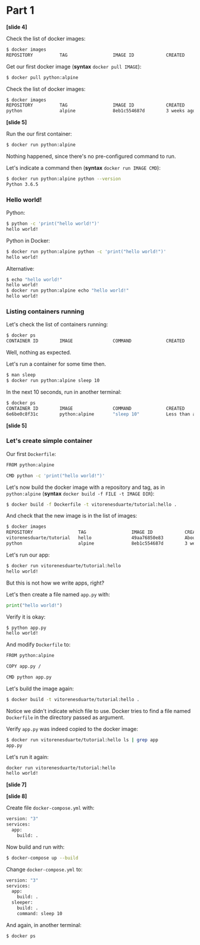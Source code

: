 # Part 1

__[slide 4]__

Check the list of docker images:
```bash
$ docker images
REPOSITORY          TAG                 IMAGE ID            CREATED             SIZE
```

Get our first docker image (__syntax__ `docker pull IMAGE`):
```bash
$ docker pull python:alpine
```

Check the list of docker images:
```bash
$ docker images
REPOSITORY          TAG                 IMAGE ID            CREATED             SIZE
python              alpine              8eb1c554687d        3 weeks ago         90.4MB
```

__[slide 5]__

Run the our first container:
```bash
$ docker run python:alpine
```

Nothing happened, since there's no pre-configured command to run.

Let's indicate a command then (__syntax__ `docker run IMAGE CMD`):
```bash
$ docker run python:alpine python --version
Python 3.6.5
```

### Hello world!

Python:
```bash
$ python -c 'print("hello world!")'
hello world!
```

Python in Docker:
```bash
$ docker run python:alpine python -c 'print("hello world!")'
hello world!
```

Alternative:
```bash
$ echo "hello world!"
hello world!
$ docker run python:alpine echo "hello world!"
hello world!
```

### Listing containers running

Let's check the list of containers running:
```bash
$ docker ps
CONTAINER ID        IMAGE               COMMAND             CREATED             STATUS              PORTS               NAMES
```

Well, nothing as expected.

Let's run a container for some time then.

```bash
$ man sleep
$ docker run python:alpine sleep 10
```

In the next 10 seconds, run in another terminal:
```bash
$ docker ps
CONTAINER ID        IMAGE               COMMAND             CREATED                  STATUS              PORTS               NAMES
6e6be0c8f31c        python:alpine       "sleep 10"          Less than a second ago   Up 1 second                             eloquent_lichterman
```

__[slide 5]__

### Let's create simple container

Our first `Dockerfile`:

```bash
FROM python:alpine

CMD python -c 'print("hello world!")'
```

Let's now build the docker image with a repository and tag,
as in `python:alpine`
(__syntax__ `docker build -f FILE -t IMAGE DIR`):
```bash
$ docker build -f Dockerfile -t vitorenesduarte/tutorial:hello .
```

And check that the new image is in the list of images:
```bash
$ docker images
REPOSITORY                 TAG                 IMAGE ID            CREATED              SIZE
vitorenesduarte/tutorial   hello               49aa76850e83        About a minute ago   90.4MB
python                     alpine              8eb1c554687d        3 weeks ago          90.4MB
```

Let's run our app:
```bash
$ docker run vitorenesduarte/tutorial:hello
hello world!
```

But this is not how we write apps, right?

Let's then create a file named `app.py` with:
```python
print("hello world!")
```

Verify it is okay:
```bash
$ python app.py
hello world!
```

And modify `Dockerfile` to:

```bash
FROM python:alpine

COPY app.py /

CMD python app.py
```

Let's build the image again:
```bash
$ docker build -t vitorenesduarte/tutorial:hello .
```

Notice we didn't indicate which file to use.
Docker tries to find a file named `Dockerfile` in
the directory passed as argument.

Verify `app.py` was indeed copied to the docker image:

```bash
$ docker run vitorenesduarte/tutorial:hello ls | grep app
app.py
```

Let's run it again:
```bash
docker run vitorenesduarte/tutorial:hello
hello world!
```

__[slide 7]__

__[slide 8]__

Create file `docker-compose.yml` with:
```bash
version: "3"
services:
  app:
    build: .
```

Now build and run with:

```bash
$ docker-compose up --build
```

Change `docker-compose.yml` to:

```bash
version: "3"
services:
  app:
    build: .
  sleeper:
    build: .
    command: sleep 10
```

And again, in another terminal:
```bash
$ docker ps
```
